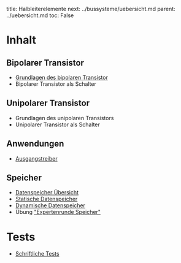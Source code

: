 title: Halbleiterelemente
next: ../bussysteme/uebersicht.md
parent: ../uebersicht.md
toc: False

# Inhalt
## Bipolarer Transistor
* [Grundlagen des bipolaren Transistor]({filename}bipolarer_transistor.md)
* Bipolarer Transistor als Schalter
## Unipolarer Transistor
* Grundlagen des unipolaren Transistors
* Unipolarer Transistor als Schalter
## Anwendungen
* [Ausgangstreiber]({filename}ausgangstreiber.md)
## Speicher
* [Datenspeicher Übersicht]({filename}datenspeicher.md) 
* [Statische Datenspeicher]({filename}statische_datenspeicher.md)
* [Dynamische Datenspeicher]({filename}dynamische_datenspeicher.md)
* Übung ["Expertenrunde Speicher"]({filename}halbleiterspeicher.compress)

# Tests
* [Schriftliche Tests]({filename}test_transistor.md)
